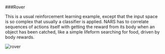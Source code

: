 ###Rover

This is a usual reinforcement learning example, except that the input space is so complex that usually a classifier is applied. NARS has to correlate sequences of actions itself with getting the reward from its body when an object has been catched, like a simple lifeform searching for food, driven by body rewards.

![rover](https://cloud.githubusercontent.com/assets/11791925/6994215/75e88512-db43-11e4-964f-2f2d82151b0e.png)